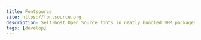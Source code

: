 ```yaml
---
title: Fontsource
site: https://fontsource.org
description: Self-host Open Source fonts in neatly bundled NPM packages.
tags: [develop]
---
```

